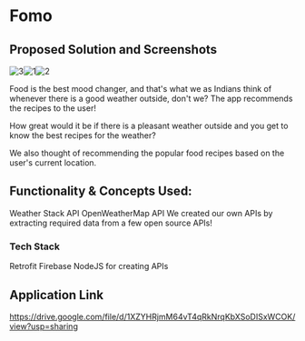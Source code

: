 # Fomo

## Proposed Solution and Screenshots
![3](https://user-images.githubusercontent.com/55504132/147419069-d41d2463-3e2b-4d36-8495-bb52506e83d3.jpeg)![1](https://user-images.githubusercontent.com/55504132/147419071-930cf85c-8a69-4ce7-9d61-c89e1c065bd9.jpeg)![2](https://user-images.githubusercontent.com/55504132/147419072-38c4773b-6a75-4224-ac35-e327e9c32727.jpeg)


Food is the best mood changer, and that's
what we as Indians think of whenever there
is a good weather outside, don't we?
The app recommends the recipes to the user!

How great would it be if there is a pleasant weather outside and you get to know the best recipes for the weather?

We also thought of recommending the popular food recipes based on the user's current location.


## Functionality & Concepts Used:

Weather Stack API
OpenWeatherMap API
We created our own APIs by extracting required data from a few open source APIs!

### Tech Stack
Retrofit
Firebase
NodeJS for creating APIs

## Application Link
https://drive.google.com/file/d/1XZYHRjmM64vT4qRkNrqKbXSoDISxWCOK/view?usp=sharing
